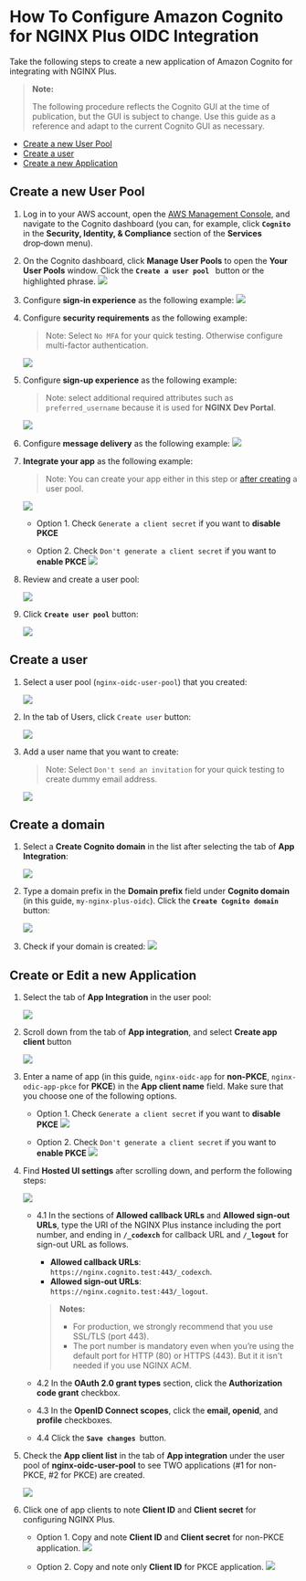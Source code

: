 # How To Configure Amazon Cognito for NGINX Plus OIDC Integration

Take the following steps to create a new application of Amazon Cognito for integrating with NGINX Plus.

> **Note:**
>
> The following procedure reflects the Cognito GUI at the time of publication, but the GUI is subject to change. Use this guide as a reference and adapt to the current Cognito GUI as necessary.

- [Create a new User Pool](#create-a-new-user-pool)
- [Create a user](#create-a-user)
- [Create a new Application](#create-a-new-application)

## Create a new User Pool

1. Log in to your AWS account, open the [AWS Management Console](https://console.aws.amazon.com), and navigate to the Cognito dashboard (you can, for example, click **`Cognito`** in the **Security, Identity, & Compliance** section of the **Services** drop‑down menu).

2. On the Cognito dashboard, click **Manage User Pools** to open the **Your User Pools** window. Click the **`Create a user pool`**  button or the highlighted phrase.
   ![](./img/cognito-user-pools.png)

3. Configure **sign-in experience** as the following example:
   ![](./img/cognito-user-pool-step-01-sign-in.png)

4. Configure **security requirements** as the following example:

   > Note: Select `No MFA` for your quick testing. Otherwise configure multi-factor authentication.

   ![](./img/cognito-user-pool-step-02-security.png)

5. Configure **sign-up experience** as the following example:

   > Note: select additional required attributes such as `preferred_username` because it is used for **NGINX Dev Portal**.

   ![](./img/cognito-user-pool-step-03-sign-up.png)

6. Configure **message delivery** as the following example:
   ![](./img/cognito-user-pool-step-04-message-delivery.png)

7. **Integrate your app** as the following example:

   > Note: You can create your app either in this step or [after creating](#create-a-new-application) a user pool.

   ![](./img/cognito-user-pool-step-05-integrate-app.png)

   - Option 1. Check `Generate a client secret` if you want to **disable PKCE**

   - Option 2. Check `Don't generate a client secret` if you want to **enable PKCE**
     ![](./img/cognito-user-pool-step-05-initial-app-client.png)

8. Review and create a user pool:

   ![](./img/cognito-user-pool-step-06-review-and-create.png)

9. Click **`Create user pool`** button:

   ![](./img/cognito-user-pool-step-06-create-button.png)

## Create a user

1. Select a user pool (`nginx-oidc-user-pool`) that you created:

   ![](./img/cognito-user-pool-step-07-created.png)

2. In the tab of Users, click `Create user` button:

   ![](./img/cognito-users-01-create.png)

3. Add a user name that you want to create:

   > Note: Select `Don't send an invitation` for your quick testing to create dummy email address.

   ![](./img/cognito-users-02-create.png)

## Create a domain

1. Select a **Create Cognito domain** in the list after selecting the tab of **App Integration**:

   ![](./img/cognito-app-integration-01-domain.png)

2. Type a domain prefix in the **Domain prefix** field under **Cognito domain** (in this guide, `my-nginx-plus-oidc`). Click the **`Create Cognito domain`** button:

   ![](./img/cognito-app-integration-02-domain.png)

3. Check if your domain is created:
   ![](./img/cognito-app-integration-03-domain.png)

## Create or Edit a new Application

1. Select the tab of **App Integration** in the user pool:

   ![](./img/cognito-app-integration-tab.png)

2. Scroll down from the tab of **App integration**, and select **Create app client** button

   ![](./img/cognito-app-client-create-button.png)

3. Enter a name of app (in this guide, `nginx-oidc-app` for **non-PKCE**, `nginx-odic-app-pkce` for **PKCE**) in the **App client name** field. Make sure that you choose one of the following options.

   - Option 1. Check `Generate a client secret` if you want to **disable PKCE**
     ![](./img/cognito-app-client-non-pkce-01.png)

   - Option 2. Check `Don't generate a client secret` if you want to **enable PKCE**
     ![](./img/cognito-user-pool-step-05-initial-app-client.png)

4. Find **Hosted UI settings** after scrolling down, and perform the following steps:

   ![](./img/cognito-app-client-host-UI-settings.png)

   - 4.1 In the sections of **Allowed callback URLs** and **Allowed sign-out URLs**, type the URI of the NGINX Plus instance including the port number, and ending in **`/_codexch`** for callback URL and **`/_logout`** for sign-out URL as follows.

     - **Allowed callback URLs**: `https://nginx.cognito.test:443/_codexch`.
     - **Allowed sign-out URLs**: `https://nginx.cognito.test:443/_logout`.

     > **Notes:**
     >
     > - For production, we strongly recommend that you use SSL/TLS (port 443).
     > - The port number is mandatory even when you’re using the default port for HTTP (80) or HTTPS (443). But it it isn't needed if you use NGINX ACM.

   - 4.2 In the **OAuth 2.0 grant types** section, click the **Authorization code grant** checkbox.

   - 4.3 In the **OpenID Connect scopes**, click the **email, openid**, and **profile** checkboxes.

   - 4.4 Click the **`Save changes`** button.

5. Check the **App client list** in the tab of **App integration** under the user pool of **nginx-oidc-user-pool** to see TWO applications (#1 for non-PKCE, #2 for PKCE) are created.

   ![](./img/cognito-app-client-list.png)

6. Click one of app clients to note **Client ID** and **Client secret** for configuring NGINX Plus.

   - Option 1. Copy and note **Client ID** and **Client secret** for non-PKCE application.
     ![](./img/cognito-app-details-non-pkce.png)

   - Option 2. Copy and note only **Client ID** for PKCE application.
     ![](./img/cognito-app-details-pkce.png)
